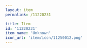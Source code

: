 ```yaml
---
layout: item
permalink: /11220231

title: Item
id: '11220231'
item_name: 'Unknown'
icon_url: 'item/icon/11250012.png'
---
```

